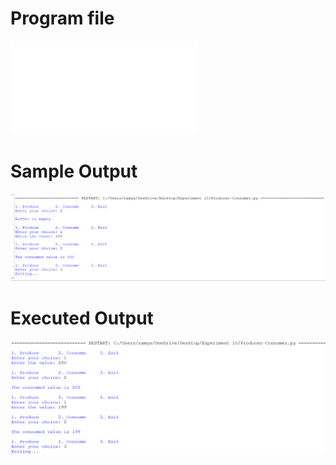 # Program file
![Program file](Producer-Consumer.py)
# Sample Output
![Sample Output](SampleOutput.png)
# Executed Output
![Executed Output](ExecutedOutput.png)






